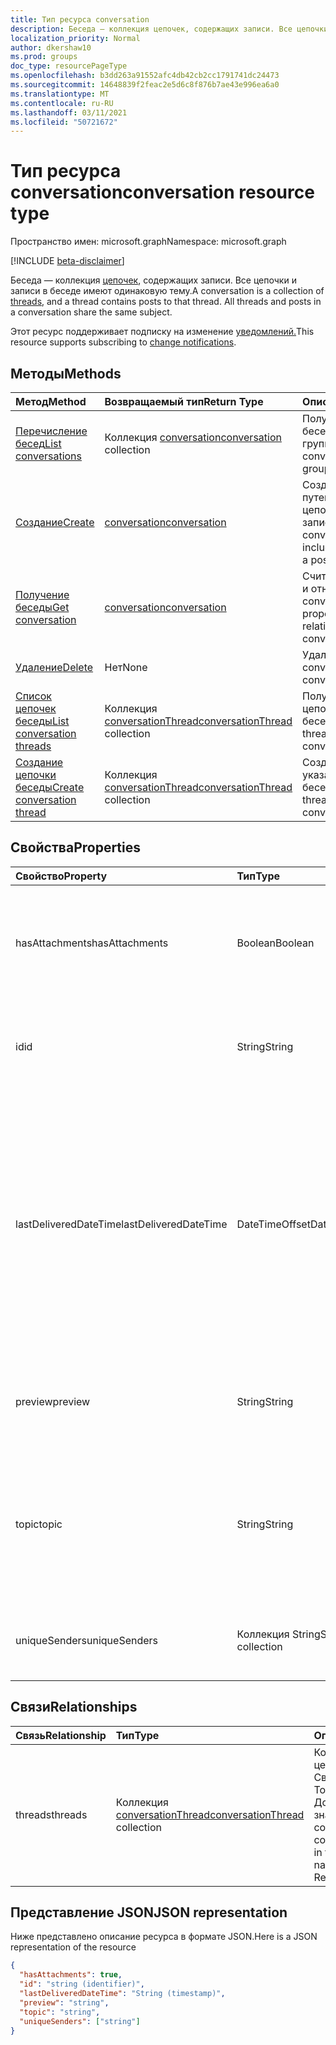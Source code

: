 ```yaml
---
title: Тип ресурса conversation
description: Беседа — коллекция цепочек, содержащих записи. Все цепочки и записи в беседе имеют одинаковую тему.
localization_priority: Normal
author: dkershaw10
ms.prod: groups
doc_type: resourcePageType
ms.openlocfilehash: b3dd263a91552afc4db42cb2cc1791741dc24473
ms.sourcegitcommit: 14648839f2feac2e5d6c8f876b7ae43e996ea6a0
ms.translationtype: MT
ms.contentlocale: ru-RU
ms.lasthandoff: 03/11/2021
ms.locfileid: "50721672"
---
```

# <a name="conversation-resource-type"></a><span data-ttu-id="5e97c-104">Тип ресурса conversation</span><span class="sxs-lookup"><span data-stu-id="5e97c-104">conversation resource type</span></span>

<span data-ttu-id="5e97c-105">Пространство имен: microsoft.graph</span><span class="sxs-lookup"><span data-stu-id="5e97c-105">Namespace: microsoft.graph</span></span>

[!INCLUDE [beta-disclaimer](../../includes/beta-disclaimer.md)]

<span data-ttu-id="5e97c-p102">Беседа — коллекция [цепочек](conversationthread.md), содержащих записи. Все цепочки и записи в беседе имеют одинаковую тему.</span><span class="sxs-lookup"><span data-stu-id="5e97c-p102">A conversation is a collection of [threads](conversationthread.md), and a thread contains posts to that thread. All threads and posts in a conversation share the same subject.</span></span>

<span data-ttu-id="5e97c-108">Этот ресурс поддерживает подписку на изменение [уведомлений.](/graph/webhooks)</span><span class="sxs-lookup"><span data-stu-id="5e97c-108">This resource supports subscribing to [change notifications](/graph/webhooks).</span></span>

## <a name="methods"></a><span data-ttu-id="5e97c-109">Методы</span><span class="sxs-lookup"><span data-stu-id="5e97c-109">Methods</span></span>

| <span data-ttu-id="5e97c-110">Метод</span><span class="sxs-lookup"><span data-stu-id="5e97c-110">Method</span></span>       | <span data-ttu-id="5e97c-111">Возвращаемый тип</span><span class="sxs-lookup"><span data-stu-id="5e97c-111">Return Type</span></span>  |<span data-ttu-id="5e97c-112">Описание</span><span class="sxs-lookup"><span data-stu-id="5e97c-112">Description</span></span>|
|:---------------|:--------|:----------|
|[<span data-ttu-id="5e97c-113">Перечисление бесед</span><span class="sxs-lookup"><span data-stu-id="5e97c-113">List conversations</span></span>](../api/group-list-conversations.md) | <span data-ttu-id="5e97c-114">Коллекция [conversation](conversation.md)</span><span class="sxs-lookup"><span data-stu-id="5e97c-114">[conversation](conversation.md) collection</span></span> |<span data-ttu-id="5e97c-115">Получение списка бесед в этой группе.</span><span class="sxs-lookup"><span data-stu-id="5e97c-115">Get the list of conversations in this group.</span></span>|
|[<span data-ttu-id="5e97c-116">Создание</span><span class="sxs-lookup"><span data-stu-id="5e97c-116">Create</span></span>](../api/group-post-conversations.md) |[<span data-ttu-id="5e97c-117">conversation</span><span class="sxs-lookup"><span data-stu-id="5e97c-117">conversation</span></span>](conversation.md)| <span data-ttu-id="5e97c-118">Создание беседы путем включения цепочки и записи.</span><span class="sxs-lookup"><span data-stu-id="5e97c-118">Create a new conversation by including a thread and a post.</span></span>|
|[<span data-ttu-id="5e97c-119">Получение беседы</span><span class="sxs-lookup"><span data-stu-id="5e97c-119">Get conversation</span></span>](../api/conversation-get.md) | [<span data-ttu-id="5e97c-120">conversation</span><span class="sxs-lookup"><span data-stu-id="5e97c-120">conversation</span></span>](conversation.md) |<span data-ttu-id="5e97c-121">Считывание свойств и отношений объекта conversation.</span><span class="sxs-lookup"><span data-stu-id="5e97c-121">Read properties and relationships of conversation object.</span></span>|
|[<span data-ttu-id="5e97c-122">Удаление</span><span class="sxs-lookup"><span data-stu-id="5e97c-122">Delete</span></span>](../api/conversation-delete.md) | <span data-ttu-id="5e97c-123">Нет</span><span class="sxs-lookup"><span data-stu-id="5e97c-123">None</span></span> |<span data-ttu-id="5e97c-124">Удаление объекта conversation.</span><span class="sxs-lookup"><span data-stu-id="5e97c-124">Delete conversation object.</span></span> |
|[<span data-ttu-id="5e97c-125">Список цепочек беседы</span><span class="sxs-lookup"><span data-stu-id="5e97c-125">List conversation threads</span></span>](../api/conversation-list-threads.md) |<span data-ttu-id="5e97c-126">Коллекция [conversationThread](conversationthread.md)</span><span class="sxs-lookup"><span data-stu-id="5e97c-126">[conversationThread](conversationthread.md) collection</span></span>| <span data-ttu-id="5e97c-127">Получение всех цепочек в групповой беседе.</span><span class="sxs-lookup"><span data-stu-id="5e97c-127">Get all the threads in a group conversation.</span></span>|
|[<span data-ttu-id="5e97c-128">Создание цепочки беседы</span><span class="sxs-lookup"><span data-stu-id="5e97c-128">Create conversation thread</span></span>](../api/conversation-post-threads.md) |<span data-ttu-id="5e97c-129">Коллекция [conversationThread](conversationthread.md)</span><span class="sxs-lookup"><span data-stu-id="5e97c-129">[conversationThread](conversationthread.md) collection</span></span>| <span data-ttu-id="5e97c-130">Создание цепочки в указанной беседе.</span><span class="sxs-lookup"><span data-stu-id="5e97c-130">Create a thread in the specified conversation.</span></span>|

## <a name="properties"></a><span data-ttu-id="5e97c-131">Свойства</span><span class="sxs-lookup"><span data-stu-id="5e97c-131">Properties</span></span>
| <span data-ttu-id="5e97c-132">Свойство</span><span class="sxs-lookup"><span data-stu-id="5e97c-132">Property</span></span>     | <span data-ttu-id="5e97c-133">Тип</span><span class="sxs-lookup"><span data-stu-id="5e97c-133">Type</span></span>   |<span data-ttu-id="5e97c-134">Описание</span><span class="sxs-lookup"><span data-stu-id="5e97c-134">Description</span></span>|
|:---------------|:--------|:----------|
|<span data-ttu-id="5e97c-135">hasAttachments</span><span class="sxs-lookup"><span data-stu-id="5e97c-135">hasAttachments</span></span>|<span data-ttu-id="5e97c-136">Boolean</span><span class="sxs-lookup"><span data-stu-id="5e97c-136">Boolean</span></span>|<span data-ttu-id="5e97c-137">Указывает, содержит ли какая-либо запись в этой беседе хотя бы одно вложение.</span><span class="sxs-lookup"><span data-stu-id="5e97c-137">Indicates whether any of the posts within this Conversation has at least one attachment.</span></span>|
|<span data-ttu-id="5e97c-138">id</span><span class="sxs-lookup"><span data-stu-id="5e97c-138">id</span></span>|<span data-ttu-id="5e97c-139">String</span><span class="sxs-lookup"><span data-stu-id="5e97c-139">String</span></span>|<span data-ttu-id="5e97c-p103">Уникальный идентификатор беседы. Только для чтения.</span><span class="sxs-lookup"><span data-stu-id="5e97c-p103">The conversations's unique identifier. Read-only.</span></span>|
|<span data-ttu-id="5e97c-142">lastDeliveredDateTime</span><span class="sxs-lookup"><span data-stu-id="5e97c-142">lastDeliveredDateTime</span></span>|<span data-ttu-id="5e97c-143">DateTimeOffset</span><span class="sxs-lookup"><span data-stu-id="5e97c-143">DateTimeOffset</span></span>|<span data-ttu-id="5e97c-144">Тип Timestamp представляет сведения о времени и дате с использованием формата ISO 8601 (всегда применяется формат UTC).</span><span class="sxs-lookup"><span data-stu-id="5e97c-144">The Timestamp type represents date and time information using ISO 8601 format and is always in UTC time.</span></span> <span data-ttu-id="5e97c-145">Например, значение полуночи 1 января 2014 г. в формате UTC: `2014-01-01T00:00:00Z`.</span><span class="sxs-lookup"><span data-stu-id="5e97c-145">For example, midnight UTC on Jan 1, 2014 is `2014-01-01T00:00:00Z`</span></span>|
|<span data-ttu-id="5e97c-146">preview</span><span class="sxs-lookup"><span data-stu-id="5e97c-146">preview</span></span>|<span data-ttu-id="5e97c-147">String</span><span class="sxs-lookup"><span data-stu-id="5e97c-147">String</span></span>|<span data-ttu-id="5e97c-148">Краткая сводка из текста последней записи в этой беседе.</span><span class="sxs-lookup"><span data-stu-id="5e97c-148">A short summary from the body of the latest post in this converstaion.</span></span>|
|<span data-ttu-id="5e97c-149">topic</span><span class="sxs-lookup"><span data-stu-id="5e97c-149">topic</span></span>|<span data-ttu-id="5e97c-150">String</span><span class="sxs-lookup"><span data-stu-id="5e97c-150">String</span></span>|<span data-ttu-id="5e97c-p105">Тема беседы. Это свойство можно задать при создании беседы, но его невозможно обновить.</span><span class="sxs-lookup"><span data-stu-id="5e97c-p105">The topic of the conversation. This property can be set when the conversation is created, but it cannot be updated.</span></span>|
|<span data-ttu-id="5e97c-153">uniqueSenders</span><span class="sxs-lookup"><span data-stu-id="5e97c-153">uniqueSenders</span></span>|<span data-ttu-id="5e97c-154">Коллекция String</span><span class="sxs-lookup"><span data-stu-id="5e97c-154">String collection</span></span>|<span data-ttu-id="5e97c-155">Все пользователи, которые отправили сообщение в эту беседу.</span><span class="sxs-lookup"><span data-stu-id="5e97c-155">All the users that sent a message to this Conversation.</span></span>|

## <a name="relationships"></a><span data-ttu-id="5e97c-156">Связи</span><span class="sxs-lookup"><span data-stu-id="5e97c-156">Relationships</span></span>
| <span data-ttu-id="5e97c-157">Связь</span><span class="sxs-lookup"><span data-stu-id="5e97c-157">Relationship</span></span> | <span data-ttu-id="5e97c-158">Тип</span><span class="sxs-lookup"><span data-stu-id="5e97c-158">Type</span></span>   |<span data-ttu-id="5e97c-159">Описание</span><span class="sxs-lookup"><span data-stu-id="5e97c-159">Description</span></span>|
|:---------------|:--------|:----------|
|<span data-ttu-id="5e97c-160">threads</span><span class="sxs-lookup"><span data-stu-id="5e97c-160">threads</span></span>|<span data-ttu-id="5e97c-161">Коллекция [conversationThread](conversationthread.md)</span><span class="sxs-lookup"><span data-stu-id="5e97c-161">[conversationThread](conversationthread.md) collection</span></span>|<span data-ttu-id="5e97c-p106">Коллекция всех цепочек в беседе. Свойство навигации. Только для чтения. Допускается значение null.</span><span class="sxs-lookup"><span data-stu-id="5e97c-p106">A collection of all the conversation threads in the conversation. A navigation property. Read-only. Nullable.</span></span>|

## <a name="json-representation"></a><span data-ttu-id="5e97c-166">Представление JSON</span><span class="sxs-lookup"><span data-stu-id="5e97c-166">JSON representation</span></span>

<span data-ttu-id="5e97c-167">Ниже представлено описание ресурса в формате JSON.</span><span class="sxs-lookup"><span data-stu-id="5e97c-167">Here is a JSON representation of the resource</span></span>

<!-- {
  "blockType": "resource",
  "optionalProperties": [
    "threads"
  ],
  "keyProperty": "id",
  "@odata.type": "microsoft.graph.conversation"
}-->

```json
{
  "hasAttachments": true,
  "id": "string (identifier)",
  "lastDeliveredDateTime": "String (timestamp)",
  "preview": "string",
  "topic": "string",
  "uniqueSenders": ["string"]
}

```


<!-- uuid: 8fcb5dbc-d5aa-4681-8e31-b001d5168d79
2015-10-25 14:57:30 UTC -->
<!--
{
  "type": "#page.annotation",
  "description": "conversation resource",
  "keywords": "",
  "section": "documentation",
  "tocPath": "",
  "suppressions": []
}
-->


